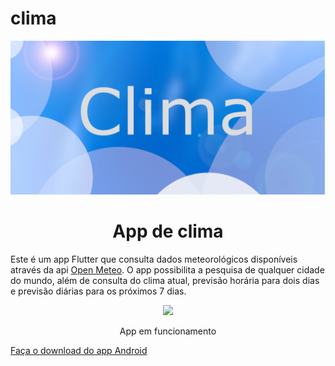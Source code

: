 # clima

<p align="center">
  <img width="800" src="media/capa.png">
</p>
<h1 align="center">App de clima</h1>

Este é um app Flutter que consulta dados meteorológicos disponíveis através da api <a href="https://open-meteo.com/">Open Meteo</a>. O app possibilita a pesquisa de qualquer cidade do mundo, além de consulta do clima atual, previsão horária para dois dias e previsão diárias para os próximos 7 dias.

<p align="center">
  <img width="200" src="media/Screenrecorder.gif">
</p>
<p align="center">App em funcionamento</p>

<a align="center" href="https://drive.google.com/file/d/1JqYv6E88BkkHupFWvS4ir_sI5YaZIniN/view?usp=sharing">Faça o download do app Android</a>
